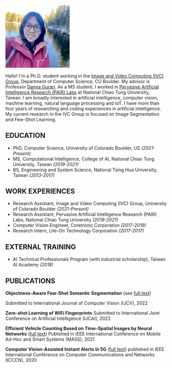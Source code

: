<img src="normal.png" width="200">

Hello! I'm a Ph.D. student working in the [Image and Video Computing (IVC) Group](https://home.cs.colorado.edu/~DrG/IVC_Group.html), Department of Computer Science, CU Boulder. My advisor is Professor [Danna Gurari](https://home.cs.colorado.edu/~DrG/AboutMe.html). As a MS student, I worked in [Pervasive Artificial Intelligence Research (PAIR) Labs](https://pairlabs.ai/en/) at National Chiao Tung University, Taiwan. I am broadly interested in artificial intelligence, computer vision, machine learning, natural language processing and IoT. I have more than four years of researching and coding experiences in artificial intelligence. My current research in the IVC Group is focused on Image Segmentation and Few-Shot Learning.

## EDUCATION

- PhD, Computer Science, University of Colorado Boulder, US *(2021-Present)*
- MS, Computational Intelligence, College of AI, National Chiao Tung University, Taiwan *(2019-2021)*
- BS, Engineering and System Science, National Tsing Hua University, Taiwan *(2013-2017)*

## WORK EXPERIENCES

- Research Assistant, Image and Video Computing (IVC) Group, University of Colorado Boulder *(2021-Present)*
- Research Assistant, Pervasive Artificial Intelligence Research (PAIR) Labs, National Chiao Tung University *(2019-2021)*
- Computer Vision Engineer, Coretronic Corporation *(2017-2019)*
- Research Intern, Lite-On Technology Corporation *(2017-2017)*

## EXTERNAL TRAINING

- AI Technical Professionals Program (with industrial scholarship), Taiwan AI Academy  *(2018)*

## PUBLICATIONS

**Objectness-Aware Few-Shot Semantic Segmentation** (see [full text](https://arxiv.org/pdf/2004.02945.pdf))

Submitted to International Journal of Computer Vision (IJCV), 2022


**Zero-shot Learning of WiFi Fingerprints**
Submitted to International Joint Conference on Artificial Intelligence (IJCAI), 2022


**Efficient Vehicle Counting Based on Time-Spatial Images by Neural Networks** ([full text](https://drive.google.com/file/d/13TwFhe1CkoYHCJWqEF8DW-3Bwvd6RdkQ/view?usp=sharing))
Published in IEEE International Conference on Mobile Ad-Hoc and Smart Systems (MASS), 2021

**Computer Vision-Assisted Instant Alerts in 5G** ([full text](https://ieeexplore.ieee.org/abstract/document/9209751))
published in IEEE International Conference on Computer Communications and Networks (ICCCN), 2020
